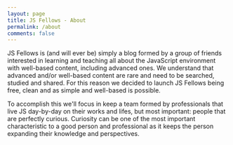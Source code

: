 ```yaml
---
layout: page
title: JS Fellows - About
permalink: /about
comments: false
---
```


<div class="row justify-content-between">
<div class="col-md-8 pr-5">

<p>JS Fellows is (and will ever be) simply a blog formed by a group of friends interested in learning and teaching all about the JavaScript environment with well-based content, including advanced ones. We understand that advanced and/or well-based content are rare and need to be searched, studied and shared. For this reason we decided to launch JS Fellows being free, clean and as simple and well-based is possible.

To accomplish this we'll focus in keep a team formed by professionals that live JS day-by-day on their works and lifes, but most important: people that are perfectly curious. Curiosity can be one of the most important characteristic to a good person and professional as it keeps the person expanding their knowledge and perspectives.</p>

</div>

<!-- <div class="col-md-4">

<div class="sticky-top sticky-top-80">
<h5>Buy me a coffee</h5>

<p>Thank you for your support! Your donation helps me to maintain and improve <a target="_blank" href="https://github.com/wowthemesnet/mediumish-theme-jekyll">Mediumish <i class="fab fa-github"></i></a>.</p>

<a target="_blank" href="https://www.wowthemes.net/donate/" class="btn btn-danger">Buy me a coffee</a> <a target="_blank" href="https://bootstrapstarter.com/bootstrap-templates/template-mediumish-bootstrap-jekyll/" class="btn btn-warning">Documentation</a>

</div>
</div> -->
</div>
